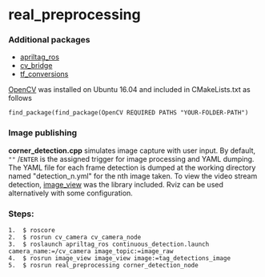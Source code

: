# real\_preprocessing

### Additional packages  

* [apriltag\_ros](http://wiki.ros.org/apriltag_ros)
* [cv\_bridge](http://wiki.ros.org/cv_bridge)
* [tf\_conversions](http://wiki.ros.org/tf_conversions)

[OpenCV](https://www.learnopencv.com/install-opencv-3-4-4-on-ubuntu-16-04/) was installed on Ubuntu 16.04 and included in CMakeLists.txt as follows

	find_package(find_package(OpenCV REQUIRED PATHS "YOUR-FOLDER-PATH")

### Image publishing 
**corner\_detection.cpp** simulates image capture with user input. By default, `""` /`ENTER` is the assigned trigger for image processing and YAML dumping. The YAML file for each frame detection is dumped at the working directory named "detection_n.yml" for the nth image taken. To view the video stream detection, [image\_view](http://wiki.ros.org/image_view) was the library included. Rviz can be used alternatively with some configuration.

### Steps: 
	1.  $ roscore 
	2.  $ rosrun cv_camera cv_camera_node 
	3.  $ roslaunch apriltag_ros continuous_detection.launch camera_name:=/cv_camera image_topic:=image_raw 
	4.  $ rosrun image_view image_view image:=tag_detections_image
	5.  $ rosrun real_preprocessing corner_detection_node
